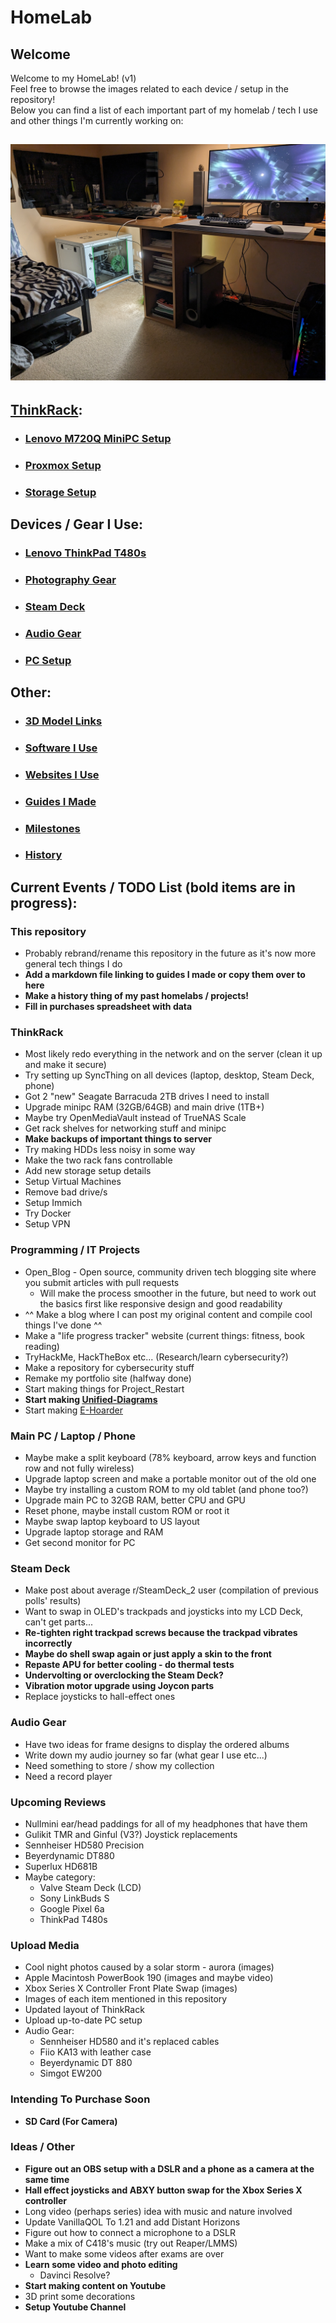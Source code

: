 # HomeLab
## Welcome
Welcome to my HomeLab! (v1)  
Feel free to browse the images related to each device / setup in the repository!  
Below you can find a list of each important part of my homelab / tech I use and other things I'm currently working on:
## ![Full HomeLab/Setup](images/Room_Setup/PXL_20231231_210041993.jpg)
## [ThinkRack](markdown/ThinkRack_Setup.md):
- ### [Lenovo M720Q MiniPC Setup](markdown/Lenovo_M720Q_Setup.md)
- ### [Proxmox Setup](markdown/Proxmox_Setup.md)
- ### [Storage Setup](markdown/Storage_Setup.md)
## Devices / Gear I Use:
- ### [Lenovo ThinkPad T480s](markdown/Lenovo_ThinkPad_T480s_Setup.md)
- ### [Photography Gear](markdown/Photography_Gear.md)
- ### [Steam Deck](markdown/Steam_Deck_Setup.md)
- ### [Audio Gear](markdown/Audio_Gear.md)
- ### [PC Setup](markdown/PC_Setup.md)
## Other:
- ### [3D Model Links](markdown/3D_Model_Links.md)
- ### [Software I Use](markdown/Software.md)
- ### [Websites I Use](markdown/Websites.md)
- ### [Guides I Made](markdown/Guides.md)
- ### [Milestones](markdown/Milestones.md)
- ### [History](markdown/History.md)
## Current Events / TODO List (bold items are in progress): 
### This repository
- Probably rebrand/rename this repository in the future as it's now more general tech things I do
- **Add a markdown file linking to guides I made or copy them over to here**
- **Make a history thing of my past homelabs / projects!**
- **Fill in purchases spreadsheet with data**
### ThinkRack
- Most likely redo everything in the network and on the server (clean it up and make it secure)
- Try setting up SyncThing on all devices (laptop, desktop, Steam Deck, phone)
- Got 2 "new" Seagate Barracuda 2TB drives I need to install
- Upgrade minipc RAM (32GB/64GB) and main drive (1TB+)
- Maybe try OpenMediaVault instead of TrueNAS Scale
- Get rack shelves for networking stuff and minipc
- **Make backups of important things to server**
- Try making HDDs less noisy in some way
- Make the two rack fans controllable
- Add new storage setup details
- Setup Virtual Machines
- Remove bad drive/s
- Setup Immich
- Try Docker
- Setup VPN
### Programming / IT Projects
- Open_Blog - Open source, community driven tech blogging site where you submit articles with pull requests
    - Will make the process smoother in the future, but need to work out the basics first like responsive design and good readability
- ^^ Make a blog where I can post my original content and compile cool things I've done ^^
- Make a "life progress tracker" website (current things: fitness, book reading)
- TryHackMe, HackTheBox etc... (Research/learn cybersecurity?)
- Make a repository for cybersecurity stuff
- Remake my portfolio site (halfway done)
- Start making things for Project_Restart
- **Start making [Unified-Diagrams](https://github.com/NKkrisz/Unified-Diagrams)**
- Start making [E-Hoarder](https://github.com/NKkrisz/E-Hoarder)
### Main PC / Laptop / Phone
- Maybe make a split keyboard (78% keyboard, arrow keys and function row and not fully wireless)
- Upgrade laptop screen and make a portable monitor out of the old one
- Maybe try installing a custom ROM to my old tablet (and phone too?)
- Upgrade main PC to 32GB RAM, better CPU and GPU
- Reset phone, maybe install custom ROM or root it
- Maybe swap laptop keyboard to US layout
- Upgrade laptop storage and RAM
- Get second monitor for PC
### Steam Deck
- Make post about average r/SteamDeck_2 user (compilation of previous polls' results)
- Want to swap in OLED's trackpads and joysticks into my LCD Deck, can't get parts...
- **Re-tighten right trackpad screws because the trackpad vibrates incorrectly**
- **Maybe do shell swap again or just apply a skin to the front**
- **Repaste APU for better cooling - do thermal tests**
- **Undervolting or overclocking the Steam Deck?**
- **Vibration motor upgrade using Joycon parts**
- Replace joysticks to hall-effect ones
### Audio Gear
- Have two ideas for frame designs to display the ordered albums
- Write down my audio journey so far (what gear I use etc...)
- Need something to store / show my collection
- Need a record player
### Upcoming Reviews
- Nullmini ear/head paddings for all of my headphones that have them
- Gulikit TMR and Ginful (V3?) Joystick replacements
- Sennheiser HD580 Precision
- Beyerdynamic DT880
- Superlux HD681B
- Maybe category:
    - Valve Steam Deck (LCD)
    - Sony LinkBuds S
    - Google Pixel 6a
    - ThinkPad T480s
### Upload Media
- Cool night photos caused by a solar storm - aurora (images)
- Apple Macintosh PowerBook 190 (images and maybe video)
- Xbox Series X Controller Front Plate Swap (images)
- Images of each item mentioned in this repository
- Updated layout of ThinkRack
- Upload up-to-date PC setup
- Audio Gear:
    - Sennheiser HD580 and it's replaced cables
    - Fiio KA13 with leather case
    - Beyerdynamic DT 880
    - Simgot EW200
### Intending To Purchase Soon
- **SD Card (For Camera)**
### Ideas / Other
- **Figure out an OBS setup with a DSLR and a phone as a camera at the same time**
- **Hall effect joysticks and ABXY button swap for the Xbox Series X controller**
- Long video (perhaps series) idea with music and nature involved
- Update VanillaQOL To 1.21 and add Distant Horizons
- Figure out how to connect a microphone to a DSLR
- Make a mix of C418's music (try out Reaper/LMMS)
- Want to make some videos after exams are over
- **Learn some video and photo editing**
    - Davinci Resolve?
- **Start making content on Youtube**
- 3D print some decorations
- **Setup Youtube Channel**